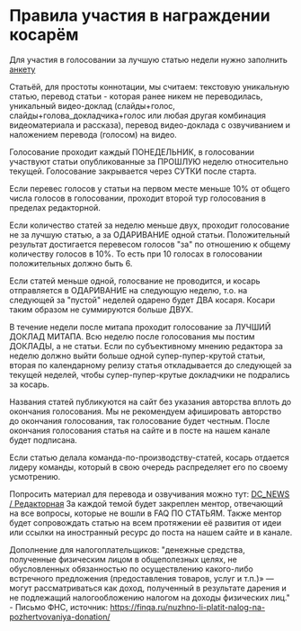Правила участия в награждении косарём
=====================================

Для участия в голосовании за лучшую статью недели нужно заполнить [анкету](http://tiny.cc/DC7495_speak)

Статьёй, для простоты коннотации, мы считаем: текстовую уникальную статью, перевод статьи - которая ранее никем не переводилась, уникальный видео-доклад (слайды+голос, слайды+голова_докладчика+голос или любая другая комбинация видеоматериала и рассказа), перевод видео-доклада с озвучиванием и наложением перевода (голосом) на видео.

Голосование проходит каждый ПОНЕДЕЛЬНИК, в голосовании участвуют статьи опубликованные за ПРОШЛУЮ неделю относительно текущей.
Голосование закрывается через СУТКИ после старта.

Если перевес голосов у статьи на первом месте меньше 10% от общего числа голосов в голосовании, проходит второй тур голосования в пределах редакторной.

Если количество статей за неделю меньше двух, проходит голосование не за лучшую статью, а за ОДАРИВАНИЕ одной статьи.
Положительный результат достигается перевесом голосов "за" по отношению к общему количеству голосов в 10%.
То есть при 10 голосах в голосовании положительных должно быть 6.

Если статей меньше одной, голосвание не проводится, и косарь отправляется в ОДАРИВАНИЕ на следующую неделю, т.о. на следующей за "пустой" неделей одарено будет ДВА косаря. Косари таким образом не суммируются больше ДВУХ.

В течение недели после митапа проходит голосование за ЛУЧШИЙ ДОКЛАД МИТАПА. Всю неделю после голосования мы постим ДОКЛАДЫ, а не статьи.
Если по субъективному мнению редактора за неделю должно выйти больше одной супер-пупер-крутой статьи, вторая по календарному релизу статья откладывается до следующей за текущей неделей, чтобы супер-пупер-крутые докладчики не подрались за косарь.

Названия статей публикуются на сайт без указания авторства вплоть до окончания голосования. Мы не рекомендуем афишировать авторство до окончания голосования, так голосование будет честным. После окончания голосования статья на сайте и в посте на нашем канале будет подписана.

Если статью делала команда-по-производству-статей, косарь отдается лидеру команды, который в свою очередь распределяет его по своему усмотрению.

Попросить материал для перевода и озвучивания можно тут: [DC_NEWS / Редакторная](https://t.me/joinchat/A0JGN0eoKJSKMZVihJLasQ)
За каждой темой будет закреплен ментор, отвечающий на все вопросы, которые не вошли в FAQ ПО СТАТЬЯМ. Также ментор будет сопровождать статью на всем протяжении её развития от идеи или ссылки на иностранный ресурс до поста на нашем сайте и в канале.

Дополнение для налогоплательщиков: "денежные средства, полученные физическим лицом в общеполезных целях, не обусловленных обязанностью по осуществлению какого-либо встречного предложения (предоставления товаров, услуг и т.п.)» — могут рассматриваться как доход, полученный в результате дарения и не подлежащий налогообложению налогом на доходы физических лиц." - Письмо ФНС, источник: https://finqa.ru/nuzhno-li-platit-nalog-na-pozhertvovaniya-donation/
